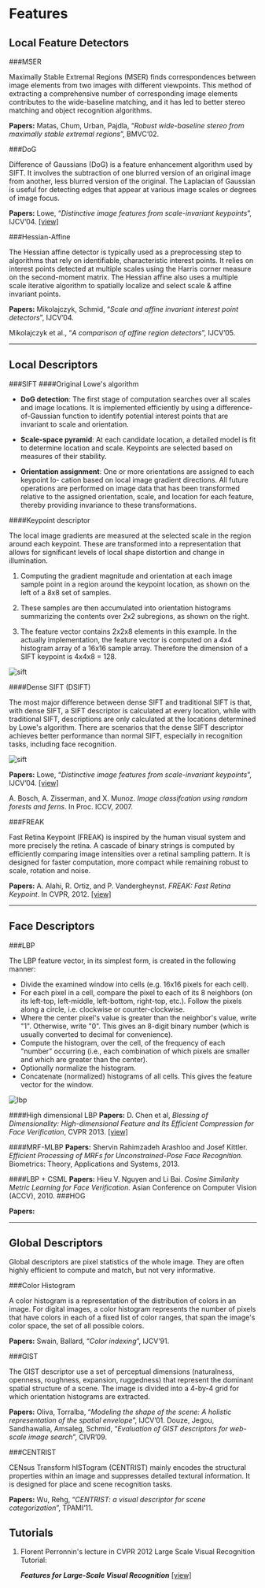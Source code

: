 Features
====

Local Feature Detectors
---

###MSER

Maximally Stable Extremal Regions (MSER) finds correspondences between image elements from two images with different viewpoints. This method of extracting a comprehensive number of corresponding image elements contributes to the wide-baseline matching, and it has led to better stereo matching and object recognition algorithms.

**Papers:**
Matas, Chum, Urban, Pajdla, “*Robust wide-baseline stereo from maximally stable extremal regions*”, BMVC’02.


###DoG

Difference of Gaussians (DoG) is a feature enhancement algorithm used by SIFT. It involves the subtraction of one blurred version of an original image from another, less blurred version of the original. The Laplacian of Gaussian is useful for detecting edges that appear at various image scales or degrees of image focus.

**Papers:**
Lowe, “*Distinctive image features from scale-invariant keypoints*”, IJCV’04.  [[view]](../files/ijcv04.pdf)


###Hessian-Affine

The Hessian affine detector is typically used as a preprocessing step to algorithms that rely on identifiable, characteristic interest points. It relies on interest points detected at multiple scales using the Harris corner measure on the second-moment matrix. The Hessian affine also uses a multiple scale iterative algorithm to spatially localize and select scale & affine invariant points.

**Papers:**
Mikolajczyk, Schmid, “*Scale and affine invariant interest point detectors*”, IJCV’04.

Mikolajczyk et al., “*A comparison of affine region detectors*”, IJCV’05.


----------


Local Descriptors
---

###SIFT
####Original Lowe's algorithm

 - **DoG detection**: The first stage of computation searches over all scales
and image locations. It is implemented efficiently by using a difference-of-Gaussian
function to identify potential interest points that are invariant to scale and orientation.

 - **Scale-space pyramid**: At each candidate location, a detailed model is fit to determine
location and scale. Keypoints are selected based on measures of their stability.

 - **Orientation assignment**: One or more orientations are assigned to each keypoint lo-
cation based on local image gradient directions. All future operations are performed
on image data that has been transformed relative to the assigned orientation, scale, and
location for each feature, thereby providing invariance to these transformations.

####Keypoint descriptor

The local image gradients are measured at the selected scale in the region around each keypoint. These are transformed into a representation that allows for significant levels of local shape distortion and change in illumination.

 1. Computing the gradient magnitude and orientation at each image sample point in a region around the keypoint location, as shown on the left of a 8x8 set of samples.

 2. These samples are then accumulated into orientation histograms summarizing the contents over 2x2 subregions, as shown on the right.

 3. The feature vector contains 2x2x8 elements in this example. In the actually implementation, the feature vector is computed on a 4x4 histogram array of a 16x16 sample array. Therefore the dimension of a SIFT keypoint is 4x4x8 = 128.

![sift](../images/sift.png)

####Dense SIFT (DSIFT)

The most major difference between dense SIFT and traditional SIFT is that, with dense SIFT, a SIFT descriptor is calculated at every location, while with traditional SIFT, descriptions are only calculated at the locations determined by Lowe's algorithm. There are scenarios that the dense SIFT descriptor achieves better performance than normal SIFT, especially in recognition tasks, including face recognition.

![sift](../images/dsift-geom.png)

**Papers:**
Lowe, “*Distinctive image features from scale-invariant keypoints*”, IJCV’04.  [[view]](../files/ijcv04.pdf)

A. Bosch, A. Zisserman, and X. Munoz. *Image classifcation using random forests and ferns*. In Proc. ICCV, 2007.


###FREAK

Fast Retina Keypoint (FREAK) is inspired by the human visual system and more precisely the retina. A cascade of binary strings is computed by efficiently comparing image intensities over a retinal sampling pattern. It is designed for faster computation, more compact while remaining robust to scale, rotation and noise.



**Papers:**
A. Alahi, R. Ortiz, and P. Vandergheynst. *FREAK: Fast Retina Keypoint*. In CVPR, 2012. [[view]](../files/freak.pdf)

----------


Face Descriptors
---

###LBP

The LBP feature vector, in its simplest form, is created in the following manner:

 - Divide the examined window into cells (e.g. 16x16 pixels for each cell).
 - For each pixel in a cell, compare the pixel to each of its 8 neighbors (on its left-top, left-middle, left-bottom, right-top, etc.). Follow the pixels along a circle, i.e. clockwise or counter-clockwise.
 - Where the center pixel's value is greater than the neighbor's value, write "1". Otherwise, write "0". This gives an 8-digit binary number (which is usually converted to decimal for convenience).
 - Compute the histogram, over the cell, of the frequency of each "number" occurring (i.e., each combination of which pixels are smaller and which are greater than the center).
 - Optionally normalize the histogram.
 - Concatenate (normalized) histograms of all cells. This gives the feature vector for the window.

![lbp](../images/400px-LBP.jpg)

####High dimensional LBP 
**Papers:**
D. Chen et al, *Blessing of Dimensionality: High-dimensional Feature and Its Efficient Compression for Face Verification*, CVPR 2013. [[view]](../files/HighDimFeature.pdf)

####MRF-MLBP
**Papers:**
Shervin Rahimzadeh Arashloo and Josef Kittler. *Efficient Processing of MRFs for Unconstrained-Pose Face Recognition.* Biometrics: Theory, Applications and Systems, 2013.

####LBP + CSML
**Papers:**
Hieu V. Nguyen and Li Bai. *Cosine Similarity Metric Learning for Face Verification.* Asian Conference on Computer Vision (ACCV), 2010.
###HOG

**Papers:**


----------


Global Descriptors
---

Global descriptors are pixel statistics of the whole image. They are often highly efficient to compute and match, but not very informative.

###Color Histogram

A color histogram is a representation of the distribution of colors in an image. For digital images, a color histogram represents the number of pixels that have colors in each of a fixed list of color ranges, that span the image's color space, the set of all possible colors.

**Papers:**
Swain, Ballard, “*Color indexing*”, IJCV’91.


###GIST

The GIST descriptor use a set of perceptual dimensions (naturalness, openness, roughness, expansion, ruggedness) that represent the dominant spatial structure of a scene. The image is divided into a 4-by-4 grid for which orientation histograms are extracted.

**Papers:**
Oliva, Torralba, “*Modeling the shape of the scene: A holistic representation of the spatial envelope*”, IJCV’01.
Douze, Jegou, Sandhawalia, Amsaleg, Schmid, “*Evaluation of GIST descriptors for web-scale image search*”, CIVR’09.



###CENTRIST

CENsus Transform hISTogram (CENTRIST) mainly encodes the structural properties within an image and suppresses detailed textural information. It is designed for place and scene recognition tasks.

**Papers:**
Wu, Rehg, “*CENTRIST: a visual descriptor for scene categorization*”, TPAMI’11.









Tutorials
---
1. Florent Perronnin's lecture in CVPR 2012 Large Scale Visual Recognition Tutorial:

    ***Features for Large-Scale Visual Recognition*** [[view]](../files/step1-feature.pdf)

